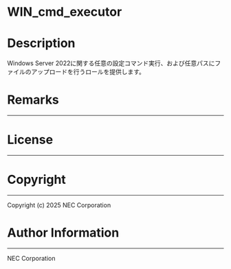 WIN_cmd_executor
=======================================================
# Description
Windows Server 2022に関する任意の設定コマンド実行、および任意パスにファイルのアップロードを行うロールを提供します。

# Remarks
-------

# License
-------

# Copyright
---------
Copyright (c) 2025 NEC Corporation

# Author Information
------------------
NEC Corporation
